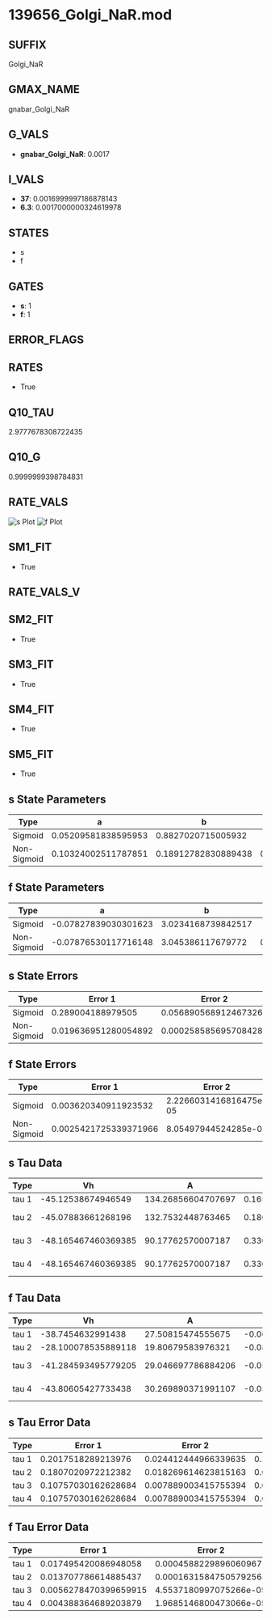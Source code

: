 # 139656_Golgi_NaR.mod

## SUFFIX

Golgi_NaR

## GMAX_NAME

gnabar_Golgi_NaR

## G_VALS

- **gnabar_Golgi_NaR**: 0.0017

## I_VALS

- **37**: 0.0016999997186878143
- **6.3**: 0.0017000000324619978

## STATES

- s
- f

## GATES

- **s**: 1
- **f**: 1

## ERROR_FLAGS


## RATES

- True

## Q10_TAU

2.9777678308722435

## Q10_G

0.9999999398784831

## RATE_VALS

![s Plot](/Users/pbozelos/Dropbox/icg-Chai-Panos/supermodels/output_markdown_files/Na/139656_Golgi_NaR.mod/images/s.png)
![f Plot](/Users/pbozelos/Dropbox/icg-Chai-Panos/supermodels/output_markdown_files/Na/139656_Golgi_NaR.mod/images/f.png)

## SM1_FIT

- True

## RATE_VALS_V

## SM2_FIT

- True

## SM3_FIT

- True

## SM4_FIT

- True

## SM5_FIT

- True

## s State Parameters

| Type | a | b | c | d |
| --- | --- | --- | --- | --- |
| Sigmoid | 0.05209581838595953 | 0.8827020715005932 |
| Non-Sigmoid | 0.10324002511787851 | 0.18912782830889438 | 0.7388669847628038 | -0.0009895930566518763 |

## f State Parameters

| Type | a | b | c | d |
| --- | --- | --- | --- | --- |
| Sigmoid | -0.07827839030301623 | 3.0234168739842517 |
| Non-Sigmoid | -0.07876530117716148 | 3.045386117679772 | 0.9968584494491322 | 0.0021067572790835817 |

## s State Errors

| Type | Error 1 | Error 2 | Error 3 |
| --- | --- | --- | --- |
| Sigmoid | 0.289004188979505 | 0.056890568912467326 | 0.235491655187769 |
| Non-Sigmoid | 0.019636951280054892 | 0.0002585856957084289 | 0.01600093817363196 |

## f State Errors

| Type | Error 1 | Error 2 | Error 3 |
| --- | --- | --- | --- |
| Sigmoid | 0.003620340911923532 | 2.2266031416816475e-05 | 0.0023911879751237416 |
| Non-Sigmoid | 0.0025421725339371966 | 8.05497944524285e-06 | 0.0016790718171926875 |

## s Tau Data

| Type | Vh | A | b1 | b2 | c1 | c2 | d1 | d2 | e1 | e2 |
| --- | --- | --- | --- | --- | --- | --- | --- | --- | --- | --- |
| tau 1 | -45.12538674946549 | 134.26856604707697 | 0.1658829122024842 | 0.01700319870466295 |
| tau 2 | -45.07883661268196 | 132.7532448763465 | 0.1860644088856308 | 0.002503113375188441 | 0.01832777658179366 | -2.5625586540817095e-05 |
| tau 3 | -48.165467460369385 | 90.17762570007187 | 0.3303482640044806 | 0.020595222329193245 | 0.00041713513301168756 | -0.011395531880692056 | 0.0005205168225203302 | -2.6527539035399683e-06 |
| tau 4 | -48.165467460369385 | 90.17762570007187 | 0.3303482640044806 | 0.020595222329193245 | 0.00041713513301168756 | 0.0 | -0.011395531880692056 | 0.0005205168225203302 | -2.6527539035399683e-06 | 0.0 |

## f Tau Data

| Type | Vh | A | b1 | b2 | c1 | c2 | d1 | d2 | e1 | e2 |
| --- | --- | --- | --- | --- | --- | --- | --- | --- | --- | --- |
| tau 1 | -38.7454632991438 | 27.50815474555675 | -0.0619903279974537 | -0.0160794841152474 |
| tau 2 | -28.100078535889118 | 19.80679583976321 | -0.08006683640697103 | 0.0003630585272919217 | -0.0007648251745403355 | 0.0001201461540349456 |
| tau 3 | -41.284593495779205 | 29.046697786884206 | -0.05094065762614368 | -0.00037544174779525184 | 4.28944708956546e-06 | -0.013155482819078738 | 0.00011051745318966109 | 1.3412546747696744e-06 |
| tau 4 | -43.80605427733438 | 30.269890371991107 | -0.03853370633961721 | -0.000593409273792967 | 3.999666130340915e-06 | 1.5961094575253886e-08 | -0.007736693566899975 | 0.0002958716891187766 | 3.395585126241799e-06 | -2.510031562812158e-08 |

## s Tau Error Data

| Type | Error 1 | Error 2 | Error 3 |
| --- | --- | --- | --- |
| tau 1 | 0.2017518289213976 | 0.024412444966339635 | 0.11127565413007591 |
| tau 2 | 0.1807020972212382 | 0.018269614623815163 | 0.09966573378030598 |
| tau 3 | 0.10757030162628684 | 0.007889003415755394 | 0.059330097488722755 |
| tau 4 | 0.10757030162628684 | 0.007889003415755394 | 0.059330097488722755 |

## f Tau Error Data

| Type | Error 1 | Error 2 | Error 3 |
| --- | --- | --- | --- |
| tau 1 | 0.017495420086948058 | 0.0004588229896060967 | 0.009824813369981266 |
| tau 2 | 0.013707786614885437 | 0.00016315847505792564 | 0.007697811457939673 |
| tau 3 | 0.0056278470399659915 | 4.5537180997075266e-05 | 0.003160401211727219 |
| tau 4 | 0.004388364689203879 | 1.9685146800473066e-05 | 0.002464351462072553 |

